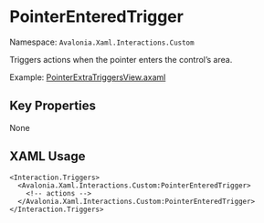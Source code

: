 # PointerEnteredTrigger

Namespace: `Avalonia.Xaml.Interactions.Custom`

Triggers actions when the pointer enters the control’s area.

Example: [PointerExtraTriggersView.axaml](samples/BehaviorsTestApplication/Views/Pages/PointerExtraTriggersView.axaml)

## Key Properties
None

## XAML Usage
```xaml
<Interaction.Triggers>
  <Avalonia.Xaml.Interactions.Custom:PointerEnteredTrigger>
    <!-- actions -->
  </Avalonia.Xaml.Interactions.Custom:PointerEnteredTrigger>
</Interaction.Triggers>
```
